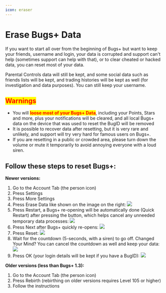```yaml
---
icon: eraser
---
```


# Erase Bugs+ Data

If you want to start all over from the beginning of Bugs+ but want to keep your friends, username and login, your data is corrupted and support can't help (sometimes support can help with that), or to clear cheated or hacked data, you can reset most of your data.

Parental Controls data will still be kept, and some social data such as friends lists will be kept, and trading histories will be kept as well (for investigation and data purposes). You can still keep your username.

## <mark style="color:red;">Warnings</mark>

* You will <mark style="color:red;">**loose most of your Bugs+ Data**</mark>, including your Points, Stars and more, plus your notifications will be cleared, and all local Bugs+ data on the device that was used to reset the BugID will be removed
* It is possible to recover data after resetting, but it is very rare and unlikely, and support will try very hard for famous users on Bugs+.
* If you are resetting in a public or crowded area, please turn down the volume or mute it temporarily to avoid annoying everyone with a loud siren.

## **Follow these steps to reset Bugs+:**

**Newer versions:**

1. Go to the Account Tab (the person icon)
2. Press Settings
3. Press More Settings
4. Press Erase Data like shown on the image on the right:      ![](<../.gitbook/assets/Screenshot 2025-09-10 at 1.00.16 pm.png>)
5. Press Restart, a Bugs+ re-opening will be automatically done (Quick Restart) after pressing the button, which helps cancel any unneeded temporary data processes:    ![](<../.gitbook/assets/Screenshot 2025-09-10 at 12.59.32 pm.png>)
6. Press Next after Bugs+ quickly re-opens:      ![](<../.gitbook/assets/Image 10-9-2025 at 1.16 pm.png>)
7. Press Reset:     ![](<../.gitbook/assets/Screenshot 2025-09-10 at 1.02.20 pm.png>)
8. Wait for the countdown (5-seconds, with a siren) to go off. Changed Your Mind? You can cancel the countdown as well and keep your data: ![](<../.gitbook/assets/Image 10-9-2025 at 1.02 pm.png>)
9. Press OK (your login details will be kept if you have a BugID):  ![](<../.gitbook/assets/Screenshot 2025-09-10 at 1.04.37 pm.png>)

**Older versions (less than Bugs+ 1.3):**

1. Go to the Account Tab (the person icon)&#x20;
2. Press Rebirth (rebirthing on older versions requires Level 105 or higher)
3. Follow the instructions
